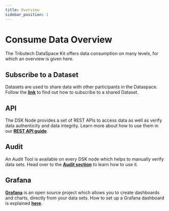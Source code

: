 ```yaml
---
title: Overview
sidebar_position: 1
---
```


# Consume Data Overview
The Tributech DataSpace Kit offers data consumption on many levels, for which an overview is given here.

## Subscribe to a Dataset

Datasets are used to share data with other participants in the Dataspace. Follow the [**link**](subscribe_dataset.md) to find out how to subscribe to a shared Dataset.

## API

The DSK Node provides a set of REST APIs to access data as well as verify data authenticity and data integrity. Learn more about how to use them in our [**REST API guide**](./api.md).

## Audit

An Audit Tool is available on every DSK node which helps to manually verify data sets. Head over to the [**Audit section**](./audit.md) to learn how to use it.

## Grafana

[**Grafana**](https://grafana.com/grafana/) is an open source project which allows you to create dashboards and charts, directly from your data sets. How to set up a Grafana dashboard is explained [**here**](grafana.md).
